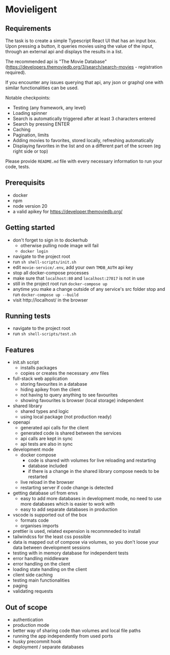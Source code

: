 # Movieligent

## Requirements

The task is to create a simple Typescript React UI that has an input box. Upon pressing a button, it queries movies using the value of the input, through an external api and displays the results in a list.

The recommended api is "The Movie Database" (https://developers.themoviedb.org/3/search/search-movies - registration required).

If you encounter any issues querying that api, any json or graphql one with similar functionalities can be used.

Notable checkpoints:

- Testing (any framework, any level)
- Loading spinner
- Search is automatically triggered after at least 3 characters entered
- Search by pressing ENTER
- Caching
- Pagination, limits
- Adding movies to favorites, stored locally, refreshing automatically
- Displaying favorites in the list and on a different part of the screen (eg right side or top)

Please provide `README.md` file with every necessary information to run your code, tests.

## Prerequisits
- docker
- npm 
- node version 20
- a valid apikey for https://developer.themoviedb.org/

## Getting started

- don't forget to sign in to dockerhub
    - otherwise pulling node image will fail
    - `docker login`
- navigate to the project root
- run `sh shell-scripts/init.sh`
- edit `movie-service/.env`, add your own `TMDB_AUTH` api key
- stop all docker-compose processes
- make sure that `localhost:80` and `localhost:27017` is not in use
- still in the project root run `docker-compose up`
- anytime you make a change outside of any service's src folder stop and run `docker-compose up --build`
- visit http://localhost/ in the browser

## Running tests
- navigate to the project root
- run `sh shell-scripts/test.sh`

## Features
- init.sh script
  - installs packages
  - copies or creates the necessary .env files
- full-stack web application
  - storing favourites in a database
  - hiding apikey from the client
  - not having to query anything to see favourites
  - showing favourites is browser (local storage) independent
- shared library
  - shared types and logic
  - using local package (not production ready)
- openapi
  - generated api calls for the client
  - generated code is shared between the services
  - api calls are kept in sync
  - api tests are also in sync
- development mode
  - docker compose
    - code is shared with volumes for live reloading and restarting
    - database included
    - if there is a change in the shared library compose needs to be restarted
  - live reload in the browser
  - restarting server if code change is detected
- getting database url from envs
  - easy to add more databases in development mode, no need to use more databases which is easier to work with
  - easy to add separate databases in production
- vscode is supported out of the box
  - formats code
  - organises imports
- prettier is used, related expension is recommneded to install
- tailwindcss for the least css possible
- data is mapped out of compose via volumes, so you don't loose your data between development sessions
- testing with in memory database for independent tests
- error handling middleware
- error handling on the client
- loading state handling on the client
- client side caching
- testing main functionalities
- paging
- validating requests

## Out of scope
- authentication
- production mode
- better way of sharing code than volumes and local file paths
- running the app independently from used ports
- husky precommit hook
- deployment / separate databases
